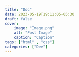 ```yaml
---
title: "Doc"
date: 2023-05-19T19:11:05+05:30
draft: false
cover: 
    image: "Image.png" 
    alt: "Post Image"
    caption: "Caption"
tags: ["html" , "css"]
categories: ["Dev"]
---
```



